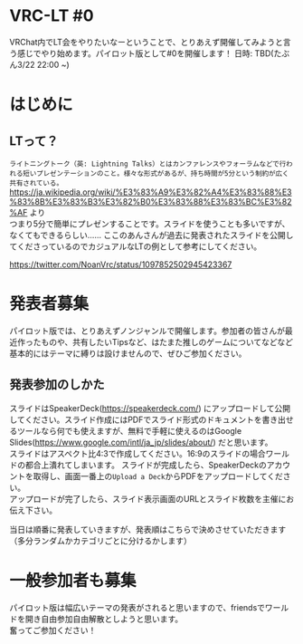 # VRC-LT #0
VRChat内でLT会をやりたいなーということで、とりあえず開催してみようと言う感じでやり始めます。パイロット版として#0を開催します！
日時: TBD(たぶん3/22 22:00 ~)

# はじめに
## LTって？
```ライトニングトーク（英: Lightning Talks）とはカンファレンスやフォーラムなどで行われる短いプレゼンテーションのこと。様々な形式があるが、持ち時間が5分という制約が広く共有されている。```  
https://ja.wikipedia.org/wiki/%E3%83%A9%E3%82%A4%E3%83%88%E3%83%8B%E3%83%B3%E3%82%B0%E3%83%88%E3%83%BC%E3%82%AF より  
つまり5分で簡単にプレゼンすることです。スライドを使うことも多いですが、なくてもできるらしい……
ここのあんさんが過去に発表されたスライドを公開してくださっているのでカジュアルなLTの例として参考にしてください。

https://twitter.com/NoanVrc/status/1097852502945423367

# 発表者募集
パイロット版では、とりあえずノンジャンルで開催します。参加者の皆さんが最近作ったものや、共有したいTipsなど、はたまた推しのゲームについてなどなど基本的にはテーマに縛りは設けませんので、ぜひご参加ください。  

## 発表参加のしかた
スライドはSpeakerDeck(https://speakerdeck.com/) にアップロードして公開してください。スライド作成にはPDFでスライド形式のドキュメントを書き出せるツールなら何でも使えますが、無料で手軽に使えるのはGoogle Slides(https://www.google.com/intl/ja_jp/slides/about/) だと思います。  
スライドはアスペクト比4:3で作成してください。16:9のスライドの場合ワールドの都合上潰れてしまいます。
スライドが完成したら、SpeakerDeckのアカウントを取得し、画面一番上の`Upload a Deck`からPDFをアップロードしてください。  
アップロードが完了したら、スライド表示画面のURLとスライド枚数を主催にお伝え下さい。

当日は順番に発表していきますが、発表順はこちらで決めさせていただきます（多分ランダムかカテゴリごとに分けるかします）

# 一般参加者も募集
パイロット版は幅広いテーマの発表がされると思いますので、friendsでワールドを開き自由参加自由解散としようと思います。  
奮ってご参加ください！